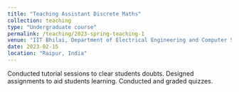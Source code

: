 ```yaml
---
title: "Teaching Assistant Discrete Maths"
collection: teaching
type: "Undergraduate course"
permalink: /teaching/2023-spring-teaching-1
venue: "IIT Bhilai, Department of Electrical Engineering and Computer Science"
date: 2023-02-15
location: "Raipur, India"
---
```


Conducted tutorial sessions to clear students doubts.
Designed assignments to aid students learning.
Conducted and graded quizzes.